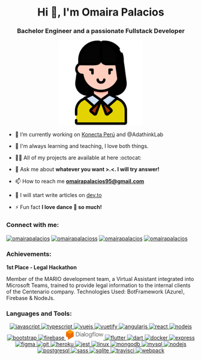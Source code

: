 <h1 align="center">Hi 👋, I'm Omaira Palacios</h1>
<h3 align="center"> Bachelor Engineer and a passionate Fullstack Developer</h3>  

<div align="center">
<img src="./yo.svg" alt="me" width="225" height="225"/>
</div>

- 🔭 I’m currently working on [Konecta Perú](https://www.grupokonecta.com/somos-globales/peru/) and @AdathinkLab  

- 🌱 I'm always learning and teaching, I love both things.

- 👨‍💻 All of my projects are available at here :octocat:

- 💬 Ask me about **whatever you want >.<. I will try answer!**

- 📫 How to reach me **omairapalacios95@gmail.com**

- 📝 I will start write articles on [dev.to](dev.to)

- ⚡ Fun fact **I love dance :dancer: so much!**  



<h3 align="left">Connect with me:</h3>

<p align="left">
<a href="https://linkedin.com/in/omairapalacios" target="blank"><img align="center" src="https://cdn.jsdelivr.net/npm/simple-icons@3.0.1/icons/linkedin.svg" alt="omairapalacios" height="25" width="25" /></a>
<a href="https://twitter.com/omairapalacioss" target="blank"><img align="center" src="https://cdn.jsdelivr.net/npm/simple-icons@3.0.1/icons/twitter.svg" alt="omairapalacioss" height="25" width="25" /></a>
<a href="https://instagram.com/omairapalacios" target="blank"><img align="center" src="https://cdn.jsdelivr.net/npm/simple-icons@3.0.1/icons/instagram.svg" alt="omairapalacios" height="25" width="25" /></a>
<a href="https://dev.to/omairapalacios" target="blank"><img align="center" src="https://cdn.jsdelivr.net/npm/simple-icons@3.0.1/icons/dev-dot-to.svg" alt="omairapalacios" height="25" width="25" /></a>
</p>

<h3 align="left">Achievements:</h3>


**1st Place - Legal Hackathon** 

Member of the MARIO development team, a Virtual Assistant integrated into Microsoft Teams, trained to provide legal information to the internal clients of the Centenario company.
  Technologies Used: BotFramework (Azure), Firebase & NodeJs.

<h3 align="left">Languages and Tools:</h3>

<p align="center"><a href="https://developer.mozilla.org/en-US/docs/Web/JavaScript" target="_blank"> <img src="https://devicons.github.io/devicon/devicon.git/icons/javascript/javascript-original.svg" alt="javascript" width="25" height="25"/> </a><a href="https://www.typescriptlang.org/" target="_blank"> <img src="https://devicons.github.io/devicon/devicon.git/icons/typescript/typescript-original.svg" alt="typescript" width="25" height="25"/> </a> <a href="https://vuejs.org/" target="_blank"> <img src="https://devicons.github.io/devicon/devicon.git/icons/vuejs/vuejs-original-wordmark.svg" alt="vuejs" width="25" height="25"/> </a> <a href="https://vuetifyjs.com/en/" target="_blank"> <img src="https://bestofjs.org/logos/vuetify.svg" alt="vuetify" width="25" height="25"/> </a> <a href="https://angular.io" target="_blank"> <img src="https://devicons.github.io/devicon/devicon.git/icons/angularjs/angularjs-original.svg" alt="angularjs" width="25" height="25"/> </a> <a href="https://reactjs.org/" target="_blank"> <img src="https://devicons.github.io/devicon/devicon.git/icons/react/react-original-wordmark.svg" alt="react" width="25" height="25"/> </a><a href="" target="_blank"> <img src="https://devicon.dev/devicon.git/icons/nodejs/nodejs-original-wordmark.svg" alt="nodejs" width="25" height="25"/> </a> <a href="https://getbootstrap.com" target="_blank"> <img src="https://devicons.github.io/devicon/devicon.git/icons/bootstrap/bootstrap-plain.svg" alt="bootstrap" width="25" height="25"/> </a> <a href="https://firebase.google.com/" target="_blank"> <img src="https://www.vectorlogo.zone/logos/firebase/firebase-icon.svg" alt="firebase" width="25" height="25"/> </a><a href="https://firebase.google.com/" target="_blank"> <img src="./dialogflow.svg.png" alt="firebase" width="100 height="24"/> </a> <a href="https://flutter.dev" target="_blank"> <img src="https://www.vectorlogo.zone/logos/flutterio/flutterio-icon.svg" alt="flutter" width="25" height="25"/>  <a href="https://dart.dev" target="_blank"> <img src="https://www.vectorlogo.zone/logos/dartlang/dartlang-icon.svg" alt="dart" width="25" height="25"/> </a> <a href="https://www.docker.com/" target="_blank"> <img src="https://devicons.github.io/devicon/devicon.git/icons/docker/docker-original-wordmark.svg" alt="docker" width="25" height="25"/> </a> <a href="https://expressjs.com" target="_blank"> <img src="https://devicons.github.io/devicon/devicon.git/icons/express/express-original-wordmark.svg" alt="express" width="25" height="25"/> </a> <a href="https://www.figma.com/" target="_blank"> <img src="https://www.vectorlogo.zone/logos/figma/figma-icon.svg" alt="figma" width="25" height="25"/> </a> <a href="https://git-scm.com/" target="_blank"> <img src="https://www.vectorlogo.zone/logos/git-scm/git-scm-icon.svg" alt="git" width="25" height="25"/> </a> <a href="https://heroku.com" target="_blank"> <img src="https://www.vectorlogo.zone/logos/heroku/heroku-icon.svg" alt="heroku" width="25" height="25"/> </a> <a href="https://jestjs.io" target="_blank"> <img src="https://www.vectorlogo.zone/logos/jestjsio/jestjsio-icon.svg" alt="jest" width="25" height="25"/> </a> <a href="https://www.linux.org/" target="_blank"> <img src="https://devicons.github.io/devicon/devicon.git/icons/linux/linux-original.svg" alt="linux" width="25" height="25"/> </a><a href="https://www.mongodb.com/" target="_blank"> <img src="https://devicons.github.io/devicon/devicon.git/icons/mongodb/mongodb-original-wordmark.svg" alt="mongodb" width="25" height="25"/> </a> <a href="https://www.mysql.com/" target="_blank"> <img src="https://devicons.github.io/devicon/devicon.git/icons/mysql/mysql-original-wordmark.svg" alt="mysql" width="25" height="25"/> </a> <a href="https://nodejs.org" target="_blank"> <img src="https://devicons.github.io/devicon/devicon.git/icons/nodejs/nodejs-original-wordmark.svg" alt="nodejs" width="25" height="25"/> </a> <a href="https://www.postgresql.org" target="_blank"> <img src="https://devicons.github.io/devicon/devicon.git/icons/postgresql/postgresql-original-wordmark.svg" alt="postgresql" width="25" height="25"/> </a><a href="https://sass-lang.com" target="_blank"> <img src="https://devicons.github.io/devicon/devicon.git/icons/sass/sass-original.svg" alt="sass" width="25" height="25"/> </a> <a href="https://www.sqlite.org/" target="_blank"> <img src="https://www.vectorlogo.zone/logos/sqlite/sqlite-icon.svg" alt="sqlite" width="25" height="25"/> </a> <a href="https://travis-ci.org" target="_blank"> <img src="https://www.vectorlogo.zone/logos/travis-ci/travis-ci-icon.svg" alt="travisci" width="25" height="25"/> </a>  <a href="https://webpack.js.org" target="_blank"> <img src="https://devicons.github.io/devicon/devicon.git/icons/webpack/webpack-original.svg" alt="webpack" width="25" height="25"/> </a> </p>

